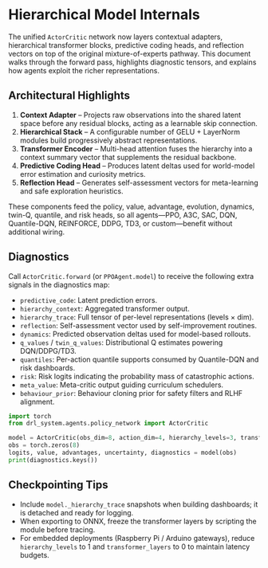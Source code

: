 # Hierarchical Model Internals

The unified `ActorCritic` network now layers contextual adapters, hierarchical
transformer blocks, predictive coding heads, and reflection vectors on top of the
original mixture-of-experts pathway. This document walks through the forward
pass, highlights diagnostic tensors, and explains how agents exploit the richer
representations.

## Architectural Highlights

1. **Context Adapter** – Projects raw observations into the shared latent space
   before any residual blocks, acting as a learnable skip connection.
2. **Hierarchical Stack** – A configurable number of GELU + LayerNorm modules
   build progressively abstract representations.
3. **Transformer Encoder** – Multi-head attention fuses the hierarchy into a
   context summary vector that supplements the residual backbone.
4. **Predictive Coding Head** – Produces latent deltas used for world-model error
   estimation and curiosity metrics.
5. **Reflection Head** – Generates self-assessment vectors for meta-learning and
   safe exploration heuristics.

These components feed the policy, value, advantage, evolution, dynamics,
twin-Q, quantile, and risk heads, so all agents—PPO, A3C, SAC, DQN, Quantile-DQN,
REINFORCE, DDPG, TD3, or custom—benefit without additional wiring.

## Diagnostics

Call `ActorCritic.forward` (or `PPOAgent.model`) to receive the following extra
signals in the diagnostics map:

- `predictive_code`: Latent prediction errors.
- `hierarchy_context`: Aggregated transformer output.
- `hierarchy_trace`: Full tensor of per-level representations (levels × dim).
- `reflection`: Self-assessment vector used by self-improvement routines.
- `dynamics`: Predicted observation deltas used for model-based rollouts.
- `q_values` / `twin_q_values`: Distributional Q estimates powering DQN/DDPG/TD3.
- `quantiles`: Per-action quantile supports consumed by Quantile-DQN and risk
  dashboards.
- `risk`: Risk logits indicating the probability mass of catastrophic actions.
- `meta_value`: Meta-critic output guiding curriculum schedulers.
- `behaviour_prior`: Behaviour cloning prior for safety filters and RLHF alignment.

```python
import torch
from drl_system.agents.policy_network import ActorCritic

model = ActorCritic(obs_dim=8, action_dim=4, hierarchy_levels=3, transformer_layers=2)
obs = torch.zeros(8)
logits, value, advantages, uncertainty, diagnostics = model(obs)
print(diagnostics.keys())
```

## Checkpointing Tips

- Include `model._hierarchy_trace` snapshots when building dashboards; it is
  detached and ready for logging.
- When exporting to ONNX, freeze the transformer layers by scripting the module
  before tracing.
- For embedded deployments (Raspberry Pi / Arduino gateways), reduce
  `hierarchy_levels` to 1 and `transformer_layers` to 0 to maintain latency
  budgets.
